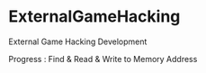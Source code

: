 # ExternalGameHacking

External Game Hacking Development

Progress : Find & Read & Write to Memory Address
